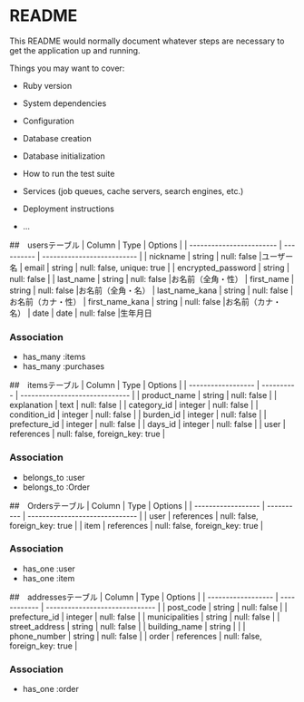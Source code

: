 # README

This README would normally document whatever steps are necessary to get the
application up and running.

Things you may want to cover:

* Ruby version

* System dependencies

* Configuration

* Database creation

* Database initialization

* How to run the test suite

* Services (job queues, cache servers, search engines, etc.)

* Deployment instructions

* ...

##　usersテーブル
| Column                   | Type       | Options                    |
| ------------------------ | ---------- | -------------------------- |
| nickname                 | string     | null: false                |ユーザー名
| email                    | string     | null: false, unique: true  |
| encrypted_password       | string     | null: false                |
| last_name                | string     | null: false                |お名前（全角・性）
| first_name               | string     | null: false                |お名前（全角・名）
| last_name_kana           | string     | null: false                |お名前（カナ・性）
| first_name_kana          | string     | null: false                |お名前（カナ・名）
| date                     | date       | null: false                |生年月日


### Association
- has_many :items
- has_many :purchases

##　itemsテーブル
| Column             | Type       | Options                        |
| ------------------ | ---------- | ------------------------------ |
| product_name       | string     | null: false                    |
| explanation        | text       | null: false                    |
| category_id        | integer    | null: false                    |
| condition_id       | integer    | null: false                    |
| burden_id          | integer    | null: false                    |
| prefecture_id      | integer    | null: false                    |
| days_id            | integer    | null: false                    |
| user               | references | null: false, foreign_key: true |

### Association
- belongs_to :user
- belongs_to :Order

##　Ordersテーブル
| Column             | Type       | Options                        |
| ------------------ | ---------- | ------------------------------ |
| user               | references | null: false, foreign_key: true |
| item               | references | null: false, foreign_key: true |

### Association
- has_one :user
- has_one :item

##　addressesテーブル
| Column             | Type         | Options                        |
| ------------------ | ------------ | ------------------------------ |
| post_code          | string       | null: false                    |
| prefecture_id      | integer      | null: false                    |
| municipalities     | string       | null: false                    |
| street_address     | string       | null: false                    |
| building_name      | string       |                                |
| phone_number       | string       | null: false                    |
| order              | references   | null: false, foreign_key: true |

### Association
- has_one :order